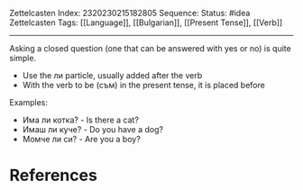 Zettelcasten Index: 2320230215182805
Sequence:
Status: #idea
Zettelcasten Tags: [[Language]], [[Bulgarian]], [[Present Tense]], [[Verb]]

---

Asking a closed question (one that can be answered with yes or no) is quite simple.
- Use the ли particle, usually added after the verb
- With the verb to be (съм) in the present tense, it is placed before

Examples:
- Има ли котка? - Is there a cat?
- Имаш ли куче? - Do you have a dog?
- Момче ли си? - Are you a boy?

# References